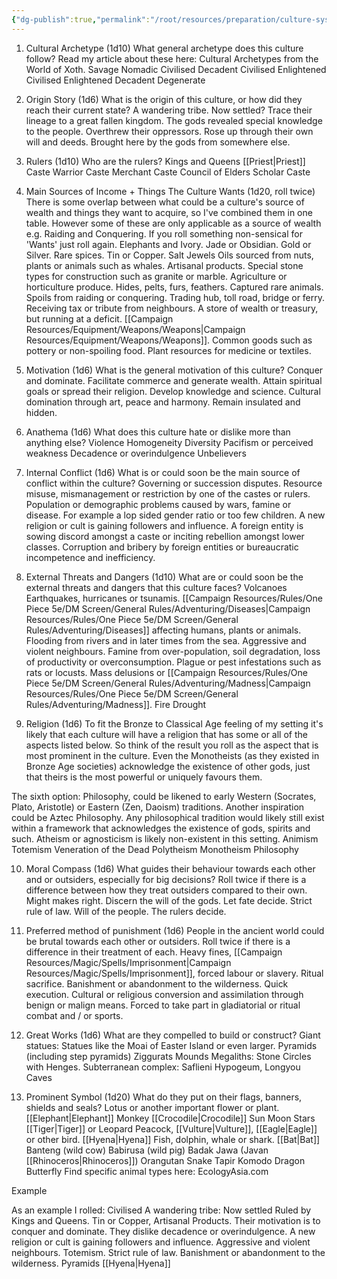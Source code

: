 ```yaml
---
{"dg-publish":true,"permalink":"/root/resources/preparation/culture-system/"}
---
```


1. Cultural Archetype (1d10)
What general archetype does this culture follow? Read my article about these here: Cultural Archetypes from the World of Xoth.
Savage
Nomadic
Civilised
Decadent
Civilised
Enlightened
Civilised
Enlightened
Decadent
Degenerate

2. Origin Story (1d6)
What is the origin of this culture, or how did they reach their current state?
A wandering tribe. Now settled?
Trace their lineage to a great fallen kingdom.
The gods revealed special knowledge to the people.
Overthrew their oppressors.
Rose up through their own will and deeds.
Brought here by the gods from somewhere else.

3. Rulers (1d10)
Who are the rulers?
Kings and Queens
[[Priest\|Priest]] Caste
Warrior Caste
Merchant Caste
Council of Elders
Scholar Caste

4. Main Sources of Income + Things The Culture Wants (1d20, roll twice) 
There is some overlap between what could be a culture's source of wealth and things they want to acquire, so I've combined them in one table. However some of these are only applicable as a source of wealth e.g. Raiding and Conquering. If you roll something non-sensical for 'Wants' just roll again.
Elephants and Ivory.
Jade or Obsidian.
Gold or Silver.
Rare spices.
Tin or Copper.
Salt
Jewels
Oils sourced from nuts, plants or animals such as whales.
Artisanal products.
Special stone types for construction such as granite or marble. 
Agriculture or horticulture produce.
Hides, pelts, furs, feathers.
Captured rare animals.
Spoils from raiding or conquering.
Trading hub, toll road, bridge or ferry.
Receiving tax or tribute from neighbours.
A store of wealth or treasury, but running at a deficit.
[[Campaign Resources/Equipment/Weapons/Weapons\|Campaign Resources/Equipment/Weapons/Weapons]].
Common goods such as pottery or non-spoiling food.
Plant resources for medicine or textiles.

5. Motivation (1d6)
What is the general motivation of this culture?
Conquer and dominate.
Facilitate commerce and generate wealth.
Attain spiritual goals or spread their religion.
Develop knowledge and science.
Cultural domination through art, peace and harmony.
Remain insulated and hidden.

6. Anathema (1d6)
What does this culture hate or dislike more than anything else?
Violence
Homogeneity
Diversity
Pacifism or perceived weakness
Decadence or overindulgence
Unbelievers

7. Internal Conflict (1d6)
What is or could soon be the main source of conflict within the culture?
Governing or succession disputes.
Resource misuse, mismanagement or restriction by one of the castes or rulers.
Population or demographic problems caused by wars, famine or disease. For example a lop sided gender ratio or too few children.
A new religion or cult is gaining followers and influence.
A foreign entity is sowing discord amongst a caste or inciting rebellion amongst lower classes.
Corruption and bribery by foreign entities or bureaucratic incompetence and inefficiency.

8. External Threats and Dangers (1d10)
What are or could soon be the external threats and dangers that this culture faces?
Volcanoes
Earthquakes, hurricanes or tsunamis.
[[Campaign Resources/Rules/One Piece 5e/DM Screen/General Rules/Adventuring/Diseases\|Campaign Resources/Rules/One Piece 5e/DM Screen/General Rules/Adventuring/Diseases]] affecting humans, plants or animals.
Flooding from rivers and in later times from the sea.
Aggressive and violent neighbours.
Famine from over-population, soil degradation, loss of productivity or overconsumption.
Plague or pest infestations such as rats or locusts.
Mass delusions or [[Campaign Resources/Rules/One Piece 5e/DM Screen/General Rules/Adventuring/Madness\|Campaign Resources/Rules/One Piece 5e/DM Screen/General Rules/Adventuring/Madness]].
Fire
Drought

9. Religion (1d6)
To fit the Bronze to Classical Age feeling of my setting it's likely that each culture will have a religion that has some or all of the aspects listed below. So think of the result you roll as the aspect that is most prominent in the culture. Even the Monotheists (as they existed in Bronze Age societies) acknowledge the existence of other gods, just that theirs is the most powerful or uniquely favours them.

The sixth option: Philosophy, could be likened to early Western (Socrates, Plato, Aristotle) or Eastern (Zen, Daoism) traditions. Another inspiration could be Aztec Philosophy. Any philosophical tradition would likely still exist within a framework that acknowledges the existence of gods, spirits and such. Atheism or agnosticism is likely non-existent in this setting.
Animism
Totemism
Veneration of the Dead
Polytheism
Monotheism
Philosophy

10. Moral Compass (1d6)
What guides their behaviour towards each other and or outsiders, especially for big decisions? Roll twice if there is a difference between how they treat outsiders compared to their own.
Might makes right.
Discern the will of the gods.
Let fate decide.
Strict rule of law.
Will of the people.
The rulers decide.

11. Preferred method of punishment (1d6)
People in the ancient world could be brutal towards each other or outsiders. Roll twice if there is a difference in their treatment of each.
Heavy fines, [[Campaign Resources/Magic/Spells/Imprisonment\|Campaign Resources/Magic/Spells/Imprisonment]], forced labour or slavery.
Ritual sacrifice.
Banishment or abandonment to the wilderness.
Quick execution.
Cultural or religious conversion and assimilation through benign or malign means.
Forced to take part in gladiatorial or ritual combat and / or sports.

12. Great Works (1d6)
What are they compelled to build or construct?
Giant statues: Statues like the Moai of Easter Island or even larger.
Pyramids (including step pyramids)
Ziggurats
Mounds
Megaliths: Stone Circles with Henges.
Subterranean complex: Saflieni Hypogeum, Longyou Caves

13. Prominent Symbol (1d20)
What do they put on their flags, banners, shields and seals?
Lotus or another important flower or plant.
[[Elephant\|Elephant]]
Monkey
[[Crocodile\|Crocodile]]
Sun
Moon
Stars
[[Tiger\|Tiger]] or Leopard
Peacock, [[Vulture\|Vulture]], [[Eagle\|Eagle]] or other bird.
[[Hyena\|Hyena]]
Fish, dolphin, whale or shark.
[[Bat\|Bat]]
Banteng (wild cow)
Babirusa (wild pig)
Badak Jawa (Javan [[Rhinoceros\|Rhinoceros]])
Orangutan
Snake
Tapir
Komodo Dragon
Butterfly
Find specific animal types here: EcologyAsia.com

Example

As an example I rolled: 
Civilised
A wandering tribe: Now settled
Ruled by Kings and Queens.
Tin or Copper, Artisanal Products.
Their motivation is to conquer and dominate.
They dislike decadence or overindulgence.
A new religion or cult is gaining followers and influence.
Aggressive and violent neighbours.
Totemism.
Strict rule of law.
Banishment or abandonment to the wilderness.
Pyramids
[[Hyena\|Hyena]] 
